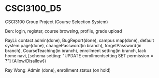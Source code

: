 # CSCI3100_D5

CSCI3100 Group Project (Course Selection System)

Ben: login, register, course browsing, profile, grade upload

RayLi: contact admin(done), BugReport(done), campus map(done), default system page(done), changePassword(in branch), forgetPassword(in branch), CourseTeaching(in branch), enrollment setting(in branch, lack home navi, [schema setting: "UPDATE enrollmentsetting SET permission = ?"] {Allow/Disallow})

Ray Wong: Admin (done), enrollment status (on hold)
